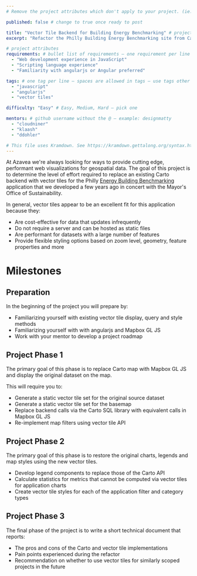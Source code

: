 ```yaml
---
# Remove the project attributes which don't apply to your project. (ie: if no issues, delete the issues section)

published: false # change to true once ready to post

title: "Vector Tile Backend for Building Energy Benchmarking" # project title inside quotes
excerpt: "Refactor the Philly Building Energy Benchmarking site from Carto to static vector tiles." # shows on project list page

# project attributes
requirements: # bullet list of requirements – one requirement per line – follow below format
  - "Web development experience in JavaScript"
  - "Scripting language experience"
  - "Familiarity with angularjs or Angular preferred"

tags: # one tag per line – spaces are allowed in tags – use tags other posts use
  - "javascript"
  - "angularjs"
  - "vector tiles"

difficulty: "Easy" # Easy, Medium, Hard – pick one

mentors: # github username without the @ – example: designmatty
  - "cloudniner"
  - "klaash"
  - "ddohler"

# This file uses Kramdown. See https://kramdown.gettalong.org/syntax.html for syntax
---
```


At Azavea we're always looking for ways to provide cutting edge, performant web visualizations for geospatial data. The goal of this project is to determine the level of effort required to replace an existing Carto backend with vector tiles for the Philly [Energy Building Benchmarking](http://visualization.phillybuildingbenchmarking.com) application that we developed a few years ago in concert with the Mayor's Office of Sustainability.

In general, vector tiles appear to be an excellent fit for this application because they:

- Are cost-effective for data that updates infrequently
- Do not require a server and can be hosted as static files
- Are performant for datasets with a large number of features
- Provide flexible styling options based on zoom level, geometry, feature properties and more

# Milestones

## Preparation

In the beginning of the project you will prepare by:

- Familiarizing yourself with existing vector tile display, query and style methods
- Familiarizing yourself with with angularjs and Mapbox GL JS
- Work with your mentor to develop a project roadmap

## Project Phase 1

The primary goal of this phase is to replace Carto map with Mapbox GL JS and display the original dataset on the map.

This will require you to:

- Generate a static vector tile set for the original source dataset
- Generate a static vector tile set for the basemap
- Replace backend calls via the Carto SQL library with equivalent calls in Mapbox GL JS
- Re-implement map filters using vector tile API

## Project Phase 2

The primary goal of this phase is to restore the original charts, legends and map styles using the new vector tiles.

- Develop legend components to replace those of the Carto API
- Calculate statistics for metrics that cannot be computed via vector tiles for application charts
- Create vector tile styles for each of the application filter and category types

## Project Phase 3

The final phase of the project is to write a short technical document that reports:

- The pros and cons of the Carto and vector tile implementations
- Pain points experienced during the refactor
- Recommendation on whether to use vector tiles for similarly scoped projects in the future
